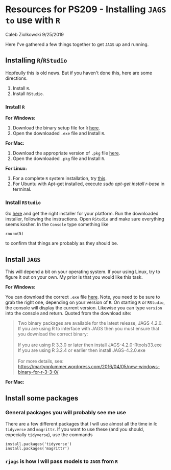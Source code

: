 # Resources for PS209 - Installing `JAGS to` use with `R` 

Caleb Ziolkowski
9/25/2019

Here I've gathered a few things together to get `JAGS` up and running. 

## Installing `R`/`RStudio`

Hopfeully this is old news. But if you haven't done this, here are some directions.

1. Install `R`.
2. Install `RStudio`.

### Install `R`

**For Windows:** 
1. Download the binary setup file for `R` [here](https://cran.r-project.org/bin/windows/base/).
2. Open the downloaded `.exe` file and Install `R`.

**For Mac:** 
1. Download the appropriate version of `.pkg` file [here](https://cran.r-project.org/bin/macosx/).
2. Open the downloaded `.pkg` file and Install `R`.

**For Linux:**
1. For a complete `R` system installation, try [this](https://cran.r-project.org/bin/linux/ubuntu/README).
2. For Ubuntu with Apt-get installed, execute _sudo apt-get install r-base_ in terminal.

### Install `RStudio`

Go [here](https://rstudio.com/products/rstudio/download/) and get the right installer for your platform. Run the downloaded installer, following the instructions. Open `RStudio` and make sure everything seems kosher. In the `Console` type something like 

```
rnorm(5)
```

to confirm that things are probably as they should be. 

## Install `JAGS`

This will depend a bit on your operating system. If your using Linux, try to figure it out on your own. My prior is that you would like this task. 

**For Windows:**

You can download the correct `.exe` file [here](https://sourceforge.net/projects/mcmc-jags/files/JAGS/4.x/Windows/). Note, you need to be sure to grab the right one, depending on your version of `R`. On starting `R` or `RStudio`, the console will display the current version. Likewise you can type `version` into the console and return. Quoted from the download site:

> Two binary packages are available for the latest release, JAGS 4.2.0. If
you are using R to interface with JAGS then you must ensure that you
download the correct binary: \
\
> If you are using R 3.3.0 or later then install JAGS-4.2.0-Rtools33.exe \
> If you are using R 3.2.4 or earlier then install JAGS-4.2.0.exe \
\
> For more details, see:
https://martynplummer.wordpress.com/2016/04/05/new-windows-binary-for-r-3-3-0/

**For Mac:**

## Install some packages

### General packages you will probably see me use

There are a few different packages that I will use almost all the time in `R`: `tidyverse` and `magrittr`. If you want to use these (and you should, expecially `tidyverse`), use the commands

```
install.packages('tidyverse')
install.packages('magrittr')
```

### `rjags` is how I will pass models to `JAGS` from `R`

